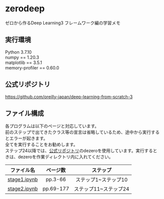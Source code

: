 # zerodeep

ゼロから作るDeep Learning3 フレームワーク編の学習メモ
<br>

## 実行環境
Python 3.7.10<br>
numpy == 1.20.3<br>
matplotlib == 3.5.1<br>
memory-profiler == 0.60.0<br>

## 公式リポジトリ
https://github.com/oreilly-japan/deep-learning-from-scratch-3
<br>

## ファイル構成
各プログラムは以下のページと対応しています。<br>
前のステップで出てきたクラス等の宣言は省略しているため、途中から実行するとエラーが起きます。<br>
全てを実行することをお勧めします。<br>
ステップ24以降では、[公式リポジトリ](https://github.com/oreilly-japan/deep-learning-from-scratch-3)のdezeroを使用しています。実行するときは、dezeroを作業ディレクトリ内に入れてください。

|ファイル名|ページ数|ステップ|
|:--:|:--:|:--:|
|[stage1.ipynb](/stage1.ipynb)|pp.3-66|ステップ1~ステップ10|
|[stage2.ipynb](/stage2.ipynb)|pp.69-177|ステップ11~ステップ24|

